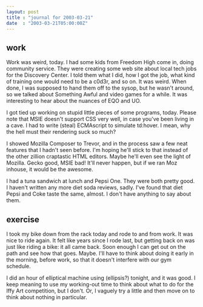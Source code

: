 ```yaml
---
layout: post
title : "journal for 2003-03-21"
date  : "2003-03-21T05:00:00Z"
---
```



## work

Work was weird, today.  I had some kids from Freedom High come in, doing community service.  They were creating some web site about local tech jobs for the Discovery Center.  I told them what I did, how I got the job, what kind of training one would need to be a c0d3r, and so on.  It was weird.  When done, I was supposed to hand them off to the sysop, but he wasn't around, so we talked about Something Awful and video games for a while.  It was interesting to hear about the nuances of EQO and UO.

I got tied up working on stupid little pieces of some programs, today.  Please note that MSIE doesn't support CSS very well, in case you've been living in a cave.  I had to write (steal) ECMAscript to simulate td:hover.  I mean, why the hell must their rendering suck so much?

I showed Mozilla Composer to Trevor, and in the process saw a few neat features that I hadn't seen before.  I'm hoping he'll stick to that instead of the other zillion craptastic HTML editors.  Maybe he'll even see the light of Mozilla. Gecko good, MSIE bad!  It'll never happen, but if we ran Moz inhouse, it would be the awesome.

I had a tuna sandwich at lunch and Pepsi One.  They were both pretty good.  I haven't written any more diet soda reviews, sadly.  I've found that diet Pepsi and Coke taste the same, almost.  I don't have anything to say about them.

## exercise

I took my bike down from the rack today and rode to and from work.  It was nice to ride again.  It felt like years since I rode last, but getting back on was just like riding a bike: it all came back.  Soon enough I can get out on the path and see how that goes.  Maybe.  I'll have to think about doing it early in the morning, before work, so that it doesn't interfere with our gym schedule.

I did an hour of elliptical machine using (ellipsis?) tonight, and it was good. I keep meaning to use my working-out time to think about what to do for the Iffy Art competition, but I don't.  Or, I vaguely try a little and then move on to think about nothing in particular.

